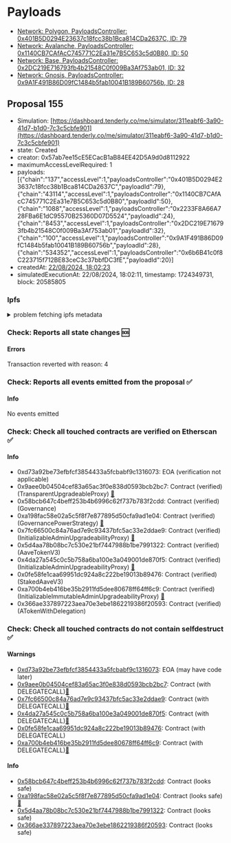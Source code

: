 # Payloads

- [Network: Polygon, PayloadsController: 0x401B5D0294E23637c18fcc38b1Bca814CDa2637C, ID: 79](/reports/payloads/137/0x401B5D0294E23637c18fcc38b1Bca814CDa2637C/79.md)
- [Network: Avalanche, PayloadsController: 0x1140CB7CAfAcC745771C2Ea31e7B5C653c5d0B80, ID: 50](/reports/payloads/43114/0x1140CB7CAfAcC745771C2Ea31e7B5C653c5d0B80/50.md)
- [Network: Base, PayloadsController: 0x2DC219E716793fb4b21548C0f009Ba3Af753ab01, ID: 32](/reports/payloads/8453/0x2DC219E716793fb4b21548C0f009Ba3Af753ab01/32.md)
- [Network: Gnosis, PayloadsController: 0x9A1F491B86D09fC1484b5fab10041B189B60756b, ID: 28](/reports/payloads/100/0x9A1F491B86D09fC1484b5fab10041B189B60756b/28.md)

## Proposal 155

- Simulation: [https://dashboard.tenderly.co/me/simulator/311eabf6-3a90-41d7-b1d0-7c3c5cbfe901](https://dashboard.tenderly.co/me/simulator/311eabf6-3a90-41d7-b1d0-7c3c5cbfe901)
- state: Created
- creator: 0x57ab7ee15cE5ECacB1aB84EE42D5A9d0d8112922
- maximumAccessLevelRequired: 1
- payloads: 
  [{"chain":"137","accessLevel":1,"payloadsController":"0x401B5D0294E23637c18fcc38b1Bca814CDa2637C","payloadId":79},{"chain":"43114","accessLevel":1,"payloadsController":"0x1140CB7CAfAcC745771C2Ea31e7B5C653c5d0B80","payloadId":50},{"chain":"1088","accessLevel":1,"payloadsController":"0x2233F8A66A728FBa6E1dC95570B25360D07D5524","payloadId":24},{"chain":"8453","accessLevel":1,"payloadsController":"0x2DC219E716793fb4b21548C0f009Ba3Af753ab01","payloadId":32},{"chain":"100","accessLevel":1,"payloadsController":"0x9A1F491B86D09fC1484b5fab10041B189B60756b","payloadId":28},{"chain":"534352","accessLevel":1,"payloadsController":"0x6b6B41c0f8C223715f712BE83ceC3c37bbfDC3fE","payloadId":20}]
- createdAt: [22/08/2024, 18:02:23](https://etherscan.io/tx/0x732f861d6309c543060af8796233dddb962ddc1dcfa2e63768f89e6ac91bf85b)
- simulatedExecutionAt: 22/08/2024, 18:02:11, timestamp: 1724349731, block: 20585805
### Ipfs

<details>
  <summary>problem fetching ipfs metadata</summary>
  
  problem fetching ipfs metadata
</details>

### Check: Reports all state changes :sos:

#### Errors

Transaction reverted with reason: 4

### Check: Reports all events emitted from the proposal :white_check_mark:

#### Info

No events emitted

### Check: Check all touched contracts are verified on Etherscan :white_check_mark:

#### Info

- 0xd73a92be73efbfcf3854433a5fcbabf9c1316073: EOA (verification not applicable)
- 0x9aee0b04504cef83a65ac3f0e838d0593bcb2bc7: Contract (verified) (TransparentUpgradeableProxy) [:ghost:](https://github.com/bgd-labs/aave-address-book "GovernanceV3Ethereum.GOVERNANCE")
- 0x58bcb647c4beff253b4b6996c62f737b783f2cdd: Contract (verified) (Governance) 
- 0xa198fac58e02a5c5f8f7e877895d50cfa9ad1e04: Contract (verified) (GovernancePowerStrategy) [:ghost:](https://github.com/bgd-labs/aave-address-book "GovernanceV3Ethereum.GOVERNANCE_POWER_STRATEGY")
- 0x7fc66500c84a76ad7e9c93437bfc5ac33e2ddae9: Contract (verified) (InitializableAdminUpgradeabilityProxy) [:ghost:](https://github.com/bgd-labs/aave-address-book "AaveV2Ethereum.ASSETS.AAVE.UNDERLYING, AaveV3Ethereum.ASSETS.AAVE.UNDERLYING")
- 0x5d4aa78b08bc7c530e21bf7447988b1be7991322: Contract (verified) (AaveTokenV3) 
- 0x4da27a545c0c5b758a6ba100e3a049001de870f5: Contract (verified) (InitializableAdminUpgradeabilityProxy) [:ghost:](https://github.com/bgd-labs/aave-address-book "AaveSafetyModule.STK_AAVE")
- 0x0fe58fe1caa69951dc924a8c222be19013b89476: Contract (verified) (StakedAaveV3) 
- 0xa700b4eb416be35b2911fd5dee80678ff64ff6c9: Contract (verified) (InitializableImmutableAdminUpgradeabilityProxy) [:ghost:](https://github.com/bgd-labs/aave-address-book "AaveV3Ethereum.ASSETS.AAVE.A_TOKEN")
- 0x366ae337897223aea70e3ebe1862219386f20593: Contract (verified) (ATokenWithDelegation) 

### Check: Check all touched contracts do not contain selfdestruct :white_check_mark:

#### Warnings

- [0xd73a92be73efbfcf3854433a5fcbabf9c1316073](https://etherscan.io/address/0xd73a92be73efbfcf3854433a5fcbabf9c1316073): EOA (may have code later)
- [0x9aee0b04504cef83a65ac3f0e838d0593bcb2bc7](https://etherscan.io/address/0x9aee0b04504cef83a65ac3f0e838d0593bcb2bc7): Contract (with DELEGATECALL)[:ghost:](https://github.com/bgd-labs/aave-address-book "GovernanceV3Ethereum.GOVERNANCE")
- [0x7fc66500c84a76ad7e9c93437bfc5ac33e2ddae9](https://etherscan.io/address/0x7fc66500c84a76ad7e9c93437bfc5ac33e2ddae9): Contract (with DELEGATECALL)[:ghost:](https://github.com/bgd-labs/aave-address-book "AaveV2Ethereum.ASSETS.AAVE.UNDERLYING, AaveV3Ethereum.ASSETS.AAVE.UNDERLYING")
- [0x4da27a545c0c5b758a6ba100e3a049001de870f5](https://etherscan.io/address/0x4da27a545c0c5b758a6ba100e3a049001de870f5): Contract (with DELEGATECALL)[:ghost:](https://github.com/bgd-labs/aave-address-book "AaveSafetyModule.STK_AAVE")
- [0x0fe58fe1caa69951dc924a8c222be19013b89476](https://etherscan.io/address/0x0fe58fe1caa69951dc924a8c222be19013b89476): Contract (with DELEGATECALL)
- [0xa700b4eb416be35b2911fd5dee80678ff64ff6c9](https://etherscan.io/address/0xa700b4eb416be35b2911fd5dee80678ff64ff6c9): Contract (with DELEGATECALL)[:ghost:](https://github.com/bgd-labs/aave-address-book "AaveV3Ethereum.ASSETS.AAVE.A_TOKEN")

#### Info

- [0x58bcb647c4beff253b4b6996c62f737b783f2cdd](https://etherscan.io/address/0x58bcb647c4beff253b4b6996c62f737b783f2cdd): Contract (looks safe)
- [0xa198fac58e02a5c5f8f7e877895d50cfa9ad1e04](https://etherscan.io/address/0xa198fac58e02a5c5f8f7e877895d50cfa9ad1e04): Contract (looks safe)[:ghost:](https://github.com/bgd-labs/aave-address-book "GovernanceV3Ethereum.GOVERNANCE_POWER_STRATEGY")
- [0x5d4aa78b08bc7c530e21bf7447988b1be7991322](https://etherscan.io/address/0x5d4aa78b08bc7c530e21bf7447988b1be7991322): Contract (looks safe)
- [0x366ae337897223aea70e3ebe1862219386f20593](https://etherscan.io/address/0x366ae337897223aea70e3ebe1862219386f20593): Contract (looks safe)

